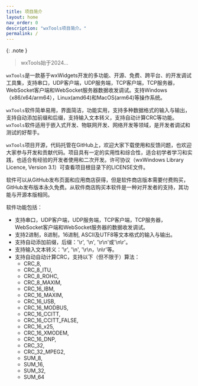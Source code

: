 ```yaml
---
title: 项目简介
layout: home
nav_order: 0
description: "wxTools项目简介。"
permalink: /
---
```


{: .note }
> wxTools始于2024...

`wxTools`是一款基于wxWidgets开发的多功能、开源、免费、跨平台、的开发调试工具集，支持串口，UDP客户端，UDP服务端，TCP客户端，TCP服务器，WebSocket客户端和WebSocket服务器数据收发调试。支持Windows（x86/x64/arm64），Linux(amd64)和MacOS(arm64)等操作系统。

`wxTools`软件简单易用，界面简洁，功能实用，支持多种数据格式的输入与输出，支持自动添加前缀和后缀，支持输入文本转义，支持自动计算CRC等功能。`wxTools`软件适用于嵌入式开发、物联网开发、网络开发等领域，是开发者调试和测试的好帮手。

`wxTools`项目开源，代码托管在GitHub上，欢迎大家下载使用和反馈问题，也欢迎大家参与开发和贡献代码。项目具有一定的实用性和综合性，适合初学者学习和实践，也适合有经验的开发者使用和二次开发。许可协议（wxWindows Library Licence, Version 3.1）可查看项目根目录下的LICENSE文件。

软件可以从GitHub发布页面和应用商店获得，但是软件商店版本需要付费购买，GitHub发布版本永久免费。从软件商店购买本软件是一种对开发者的支持，其功能与开源本版相同。

软件功能包括：

* 支持串口，UDP客户端，UDP服务端，TCP客户端，TCP服务器，WebSocket客户端和WebSocket服务器的数据收发调试。
* 支持2进制，8进制，16进制, ASCII及UTF8等文本格式的输入与输出。
* 支持自动添加前缀，后缀：'\r', '\n', '\r\n'或'\n\r'。
* 支持输入文本转义：'\r', '\n', '\r\n，\n\r'等。
* 支持自动自动计算CRC，支持以下（但不限于）算法：
  * CRC_8,
  * CRC_8_ITU,
  * CRC_8_ROHC,
  * CRC_8_MAXIM,
  * CRC_16_IBM,
  * CRC_16_MAXIM,
  * CRC_16_USB,
  * CRC_16_MODBUS,
  * CRC_16_CCITT,
  * CRC_16_CCITT_FALSE,
  * CRC_16_x25,
  * CRC_16_XMODEM,
  * CRC_16_DNP,
  * CRC_32,
  * CRC_32_MPEG2,
  * SUM_8,
  * SUM_16,
  * SUM_32,
  * SUM_64
